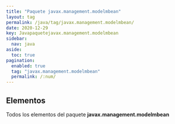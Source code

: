 ```yaml
---
title: "Paquete javax.management.modelmbean"
layout: tag
permalink: /java/tag/javax.management.modelmbean/
date: 2020-12-29
key: Javapaquetejavax.management.modelmbean
sidebar: 
  nav: java
aside: 
  toc: true
pagination: 
  enabled: true
  tag: "javax.management.modelmbean"
  permalink: /:num/
---
```


<h2>Elementos</h2>
Todos los elementos del paquete <strong>javax.management.modelmbean</strong>
